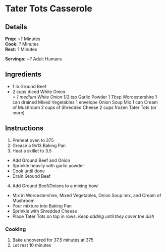Tater Tots Casserole
======

## Details

**Prep:** ~? Minutes  
**Cook:** ? Minutes  
**Rest:** ? Minutes

**Servings:** ~? Adult Humans

## Ingredients

- 1 lb Ground Beef
- 2 cups diced White Onion  
  _= 1 medium White Onion_
1/2 tsp Garlic Powder
1 Tbsp Worcestershire
1 can drained Mixed Vegetables 
1 envelope Onion Soup Mix
1 can Cream of Mushroom
2 cups of Shredded Cheese
2 cups frozen Tater Tots (or more)

## Instructions

1. Preheat oven to 375
2. Grease a 9x13 Baking Pan 
3. Heat a skillet to 3.5
- Add Ground Beef and Onion
- Sprinkle heavily with garlic powder
- Cook until done
- Drain Ground Beef
4. Add Ground Beef/Onions to a mixing bowl
- Mix in Worcestershire, Mixed Vegetables, Onion Soup mix, and Cream of Mushroom
- Pour mixture into Baking Pan
- Sprinkle with Shredded Cheese
- Place Tater Tots on top in rows. _Keep adding until they cover the dish_

### Cooking

1. Bake uncovered for 37.5 minutes at 375
2. Let rest 10 minutes
